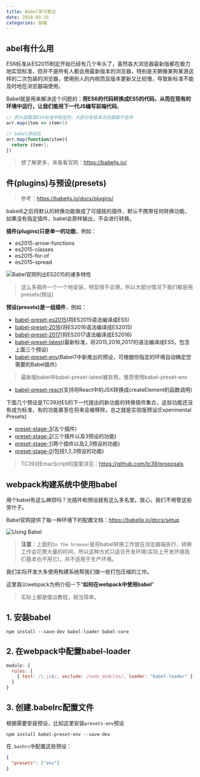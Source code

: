 ```yaml
---
title: Babel学习笔记
date: 2018-03-15
categories: 前端
---
```


## abel有什么用

ES6标准从ES2015制定开始已经有几个年头了，虽然各大浏览器最新版都在极力地实现标准，但并不是所有人都会用最新版本的浏览器，特别是天朝像某狗某游这样的二次包装的浏览器，使用别人的内核而且版本更新又比较慢，导致新标准不能及时地在浏览器端使用。

Babel就是用来解决这个问题的：**将ES6的代码转换成ES5的代码，从而在现有的环境中运行，让我们能用下一代JS编写前端代码**。

```javascript
// 箭头函数是ES6标准中制定的，大部分老版本浏览器都不支持
arr.map(item => item+1)

// babel转码后
arr.map(function(item){
  return item+1;
})
```

> 想了解更多，来看看官网：https://babeljs.io/

## 件(plugins)与预设(presets)

> 参考：https://babeljs.io/docs/plugins/

babel6之后将默认的转换功能做成了可插拔的插件，默认不携带任何转换功能，如果没有指定插件，babel会原样输出，不会进行转换。

**插件(plugins)只是单一的功能**，例如：

- es2015-arrow-functions
- es2015-classes
- es2015-for-of
- es2015-spread

![Babel官网列出ES2015的诸多特性](http://tva1.sinaimg.cn/large/bda5cd74gy1fqbj4r2aszj20eq09j0t7.jpg)

> 这么多插件一个一个地安装，明显很不合理，所以大部分情况下我们都是用presets(预设)

**预设(presets)是一组插件**，例如：

* [babel-preset-es2015](https://babeljs.io/docs/plugins/preset-es2015/)(将ES2015语法编译成ES5)
* [babel-preset-2016](https://babeljs.io/docs/plugins/preset-es2016/)(将ES2016语法编译成ES2015)
* [babel-preset-2017](https://babeljs.io/docs/plugins/preset-es2017/)(将ES2017语法编译成ES2016)
* [babel-preset-latest](https://babeljs.io/docs/plugins/preset-latest/)(最新标准，将2015,2016,2017的语法编译成ES5，包含上面三个预设)
* [babel-preset-env](https://babeljs.io/docs/plugins/preset-env/)(Babel7中新推出的预设，可根据你指定的环境自动确定您需要的Babel插件)

> 最新版babel中babel-preset-latest被弃用，推荐使用babel-preset-env

* [babel-preset-react](https://babeljs.io/docs/plugins/preset-react/)(支持将React中的JSX转换成createElement的函数调用)

下面几个预设是TC39对ES的下一代提出的新功能的转换插件集合，这些功能还没有成为标准，有的功能甚至在将来会被移除，总之就是实验版预设(Experimental Presets)

- [preset-stage-3](https://babeljs.io/docs/plugins/preset-stage-3/)(五个插件)
- [preset-stage-2](https://babeljs.io/docs/plugins/preset-stage-2/)(三个插件以及3预设的功能)
- [preset-stage-1](https://babeljs.io/docs/plugins/preset-stage-1/)(两个插件以及2,3预设的功能)
- [preset-stage-0](https://babeljs.io/docs/plugins/preset-stage-0/)(包括1,2,3预设的功能)

> TC39对EmacScript的提案详见：https://github.com/tc39/proposals

## webpack构建系统中使用babel

用个babel有这么麻烦吗？光插件和预设就有这么多名堂。放心，我们不用管这些劳什子。

Babel官网提供了每一种环境下的配置文档：https://babeljs.io/docs/setup

![Using Babel](http://tva1.sinaimg.cn/large/bda5cd74gy1fqbj5l51iuj211x0lbgmw.jpg)

> **注意**：上面的`In the browser`是将babel转换工作放在浏览器端执行，转换工作会花费大量的时间，所以这种方式只适合开发环境(实际上开发环境我们基本也不用它)，并不适用于生产环境。

我们实际开发大多使用构建系统帮我们做一些打包压缩的工作。

这里我以webpack为例介绍一下“**如何在webpack中使用babel**”

> 实际上都是傻瓜教程，相当简单。

## 1. 安装babel

```shell
npm install --save-dev babel-loader babel-core
```

## 2. 在webpack中配置babel-loader

```javascript
module: {
  rules: [
    { test: /\.js$/, exclude: /node_modules/, loader: "babel-loader" }
  ]
}
```

## 3. 创建.babelrc配置文件

根据需要安装预设，比如这里安装`presets-env`预设

```shell
npm install babel-preset-env --save-dev
```

在`.bashrc`中配置这些预设：

```json
{
  "presets": ["env"]
}
```

